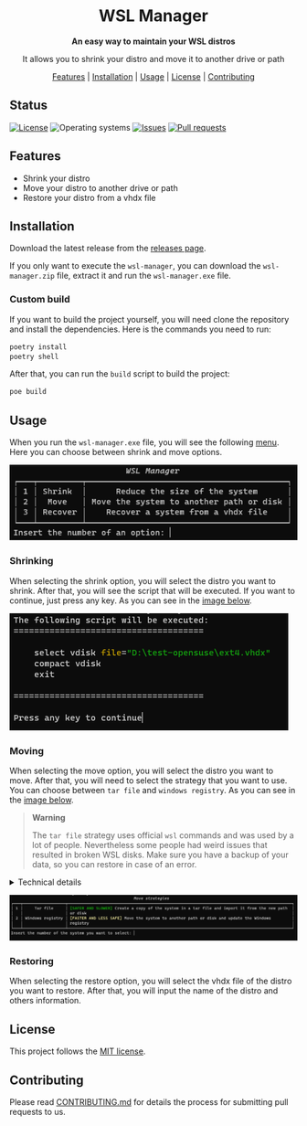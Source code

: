 <div align="center">

# WSL Manager

**An easy way to maintain your WSL distros**

It allows you to shrink your distro and move it to another drive or path

[Features](#features) |
[Installation](#installation) |
[Usage](#usage) |
[License](#license) |
[Contributing](#contributing)

</div>

## Status
<a href="https://github.com/LorhanSohaky/wsl-manager/blob/master/LICENSE.md"><img alt="License" src="https://img.shields.io/github/license/LorhanSohaky/wsl-manager?style=flat-square"></a>
<img src="https://img.shields.io/badge/OS-windows-blue??style=flat&logos=Windows&logoColor=b0c0c0&labelColor=363D44&style=flat-square" alt="Operating systems"/>
<a href="https://github.com/LorhanSohaky/wsl-manager/issues"><img alt="Issues" src="https://img.shields.io/github/issues/LorhanSohaky/wsl-manager?style=flat-square"></a>
<a href="https://github.com/LorhanSohaky/wsl-manager/pulls"><img alt="Pull requests" src="https://img.shields.io/github/issues-pr/LorhanSohaky/wsl-manager?style=flat-square"></a>

## Features

- Shrink your distro
- Move your distro to another drive or path
- Restore your distro from a vhdx file

## Installation

Download the latest release from the [releases page](https://github.com/LorhanSohaky/wsl-manager/releases/latest).

If you only want to execute the `wsl-manager`, you can download the `wsl-manager.zip` file, extract it and run the `wsl-manager.exe` file.

### Custom build

If you want to build the project yourself, you will need clone the repository and install the dependencies. Here is the commands you need to run:

```bash
poetry install
poetry shell
```

After that, you can run the `build` script to build the project:

```bash
poe build
```


## Usage

When you run the `wsl-manager.exe` file, you will see the following [menu](#main-menu). Here you can choose between shrink and move options.

<a name="main-menu">![Main menu](docs/img/main-menu.png)</a>

### Shrinking

When selecting the shrink option, you will select the distro you want to shrink. After that, you will see the script that will be executed. If you want to continue, just press any key. As you can see in the [image below](#srink-script).

<a name="srink-script">![Shrink script](docs/img/shrink-script.png)</a>

### Moving

When selecting the move option, you will select the distro you want to move. After that, you will need to select the strategy that you want to use. You can choose between `tar file` and `windows registry`. As you can see in the [image below](#move-strategies).


> **Warning**
>
> The `tar file` strategy uses official `wsl` commands and was used by a lot of people. Nevertheless some people had weird issues that resulted in broken WSL disks.
> Make sure you have a backup of your data, so you can restore in case of an error.

<details><summary>Technical details</summary>
<p>

If you choose `tar file`, internally the code will run `wsl` commands to `export` the distro to a tar file and then `import` the distro from the tar file into the new path. Finally, some `windows registry` keys will be changed to keep the same default user.

If you choose `windows registry`, the code will move the `ext4.vhdx` file to the new path and change the `windows registry` keys that point to the distro path. This is the fastest way to move the distro, **but it should be used at your own risk** because it not used by default by the `wsl`. Finally, some `windows registry` keys will be changed to keep the same default user.
</p>
</details>

<a name="move-strategies">![Move strategies](docs/img/move-strategies.png)</a>

### Restoring

When selecting the restore option, you will select the vhdx file of the distro you want to restore. After that, you will input the name of the distro and others information.

## License

This project follows the [MIT license](LICENSE.md).

## Contributing

Please read [CONTRIBUTING.md](CONTRIBUTING.md) for details the process for submitting pull requests to us.
